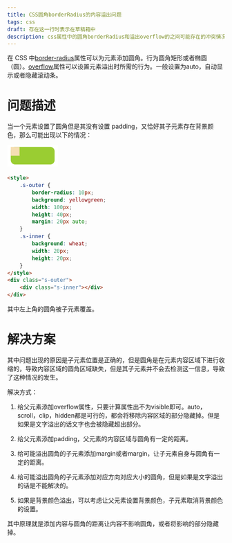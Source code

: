 ```yaml
---
title: CSS圆角borderRadius的内容溢出问题
tags: css
draft: 存在这一行时表示在草稿箱中
description: css属性中的圆角borderRadius和溢出overflow的之间可能存在的冲突情况
---
```


在 CSS 中[border-radius](https://developer.mozilla.org/zh-CN/docs/Web/CSS/border-radius)属性可以为元素添加圆角。行为圆角矩形或者椭圆（圆）。[overflow](https://developer.mozilla.org/zh-CN/docs/Web/CSS/overflow)属性可以设置元素溢出时所需的行为。一般设置为auto，自动显示或者隐藏滚动条。

# 问题描述

当一个元素设置了圆角但是其没有设置 padding，又恰好其子元素存在背景颜色，那么可能出现以下的情况：

![Alt text](assets/borderRadiusAndOverflow/image-1.png)

```html
<style>
    .s-outer {
        border-radius: 10px;
        background: yellowgreen;
        width: 100px;
        height: 40px;
        margin: 20px auto;
    }
    .s-inner {
        background: wheat;
        width: 20px;
        height: 20px;
    }
</style>
<div class="s-outer">
    <div class="s-inner"></div>
</div>
```

其中左上角的圆角被子元素覆盖。

# 解决方案

其中问题出现的原因是子元素位置是正确的，但是圆角是在元素内容区域下进行收缩的，导致内容区域的圆角区域缺失，但是其子元素并不会去检测这一信息，导致了这种情况的发生。

解决方式：

1. 给父元素添加overflow属性，只要计算属性出不为visible即可。auto，scroll，clip，hidden都是可行的，都会将移除内容区域的部分隐藏掉。但是如果是文字溢出的话文字也会被隐藏超出部分。

2. 给父元素添加padding，父元素的内容区域与圆角有一定的距离。

3. 给可能溢出圆角的子元素添加margin或者margin，让子元素自身与圆角有一定的距离。

4. 给可能溢出圆角的子元素添加对应方向对应大小的圆角，但是如果是文字溢出的话是不能解决的。

5. 如果是背景颜色溢出，可以考虑让父元素设置背景颜色，子元素取消背景颜色的设置。

其中原理就是添加内容与圆角的距离让内容不影响圆角，或者将影响的部分隐藏掉。
